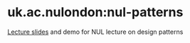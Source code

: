 # uk.ac.nulondon:nul-patterns

[Lecture slides](https://inponomarev.github.io/nul-patterns/#/) and demo for NUL lecture on design patterns
